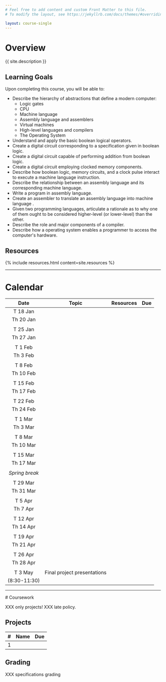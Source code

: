 ```yaml
---
# Feel free to add content and custom Front Matter to this file.
# To modify the layout, see https://jekyllrb.com/docs/themes/#overriding-theme-defaults

layout: course-single
---
```


# <a name="description">Overview</a>

{{ site.description }}

## <a name="goals">Learning Goals</a>

Upon completing this course, you will be able to:


* Describe the hierarchy of abstractions that define a modern computer:
    - Logic gates
    - CPU
    - Machine language
    - Assembly language and assemblers
    - Virtual machines
    - High-level languages and compilers
    - The Operating System
* Understand and apply the basic boolean logical operators.
* Create a digital circuit corresponding to a specification given in boolean logic.
* Create a digital circuit capable of performing addition from boolean logic.
* Create a digital circuit employing clocked memory components.
* Describe how boolean logic, memory circuits, and a clock pulse interact to execute a machine language instruction.
* Describe the relationship between an assembly language and its corresponding machine language.
* Write a program in assembly language.
* Create an assembler to translate an assembly language into machine language .
* Given two programming languages, articulate a rationale as to why one of them ought to be considered higher-level (or lower-level) than the other.
* Describe the role and major components of a compiler.
* Describe how a operating system enables a programmer to access the computer's hardware.

## <a name="resources">Resources</a>

{% include resources.html content=site.resources %}

<hr>

# <a name="calendar">Calendar</a>

| Date           | Topic                       | Resources | Due |
|:--------------:|-----------------------------|-----------|-----|
| T 18 Jan       |                             |           |     |
| Th 20 Jan      |                             |           |     |
|                |                             |           |     |
| T 25 Jan       |                             |           |     |
| Th 27 Jan      |                             |           |     |
|                |                             |           |     |
| T 1 Feb        |                             |           |     |
| Th 3 Feb       |                             |           |     |
|                |                             |           |     |
| T 8 Feb        |                             |           |     |
| Th 10 Feb      |                             |           |     |
|                |                             |           |     |
| T 15 Feb       |                             |           |     |
| Th 17 Feb      |                             |           |     |
|                |                             |           |     |
| T 22 Feb       |                             |           |     |
| Th 24 Feb      |                             |           |     |
|                |                             |           |     |
| T 1 Mar        |                             |           |     |
| Th 3 Mar       |                             |           |     |
|                |                             |           |     |
| T 8 Mar        |                             |           |     |
| Th 10 Mar      |                             |           |     |
|                |                             |           |     |
| T 15 Mar       |                             |           |     |
| Th 17 Mar      |                             |           |     |
|                |                             |           |     |
| *Spring break* |                             |           |     |
|                |                             |           |     |
| T 29 Mar       |                             |           |     |
| Th 31 Mar      |                             |           |     |
|                |                             |           |     |
| T 5 Apr        |                             |           |     |
| Th 7 Apr       |                             |           |     |
|                |                             |           |     |
| T 12 Apr       |                             |           |     |
| Th 14 Apr      |                             |           |     |
|                |                             |           |     |
| T 19 Apr       |                             |           |     |
| Th 21 Apr      |                             |           |     |
|                |                             |           |     |
| T 26 Apr       |                             |           |     |
| Th 28 Apr      |                             |           |     |
|                |                             |           |     |
| T 3 May        | Final project presentations |           |     |
| (8:30-11:30)   |                             |           |     |

<hr>
# Coursework

XXX only projects!  XXX late policy.

## <a name="projects">Projects</a>

| # | Name | Due |
|:-:|------|:---:|
| 1 |      |     |

## <a name="grading">Grading</a>

XXX specifications grading
